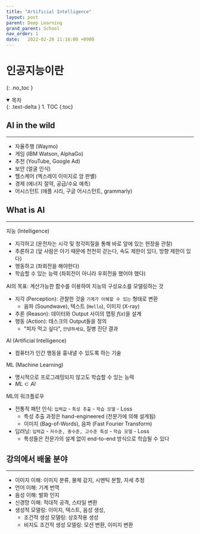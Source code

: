 ```yaml
---
title: "Artificial Intelligence"
layout: post
parent: Deep Learning
grand_parent: School
nav_order: 1
date:   2022-02-26 11:16:00 +0900
---
```

# 인공지능이란
{: .no_toc }

<details open markdown="block">
  <summary>
    목차
  </summary>
  {: .text-delta }
1. TOC
{:toc}
</details>

## AI in the wild
---
- 자율주행 (Waymo)
- 게임 (IBM Watson, AlphaGo)
- 추천 (YouTube, Google Ad)
- 보안 (얼굴 인식)
- 헬스케어 (엑스레이 이미지로 암 판별)
- 경제 (에너지 절약, 공급/수요 예측)
- 어시스턴트 (애플 시리, 구글 어시스턴트, grammarly)

## What is AI
---
지능 (Intelligence)
- 지각하고 (운전자는 시각 및 청각피질을 통해 바로 앞에 있는 현장을 관찰)
- 추론하고 (앞 사람은 아기 때문에 천천히 걷는다, 속도 제한이 있다, 방향 제한이 있다)
- 행동하고 (좌회전을 해야한다)
- 학습할 수 있는 능력 (좌회전이 아니라 우회전을 했어야 했다)

AI의 목표: 계산가능한 함수를 이용하여 지능의 구성요소를 모델링하는 것
- 지각 (Perception): 관찰한 것을 `기계가 이해할 수 있는` 형태로 변환
    - 음파 (Soundwave), 텍스트 (`Hello`), 이미지 (X-ray)
- 추론 (Reason): 데이터와 Output 사이의 맵핑 $f(x)$을 설계
- 행동 (Action): 태스크의 Output들을 정의
    - "피자 먹고 싶다", `안녕하세요`, 질병 진단 결과

AI (Artificial Intelligence)
- 컴퓨터가 인간 행동을 흉내낼 수 있도록 하는 기술

ML (Machine Learning)
- 명시적으로 프로그래밍되지 않고도 학습할 수 있는 능력
- $ML\subset AI$

ML의 워크플로우
- 전통적 패턴 인식: `입력값` - `특성 추출` - `학습 모델` - Loss
    - 특성 추출 과정은 hand-engineered (전문가에 의해 설계됨)
    - 이미지 (Bag-of-Words), 음파 (Fast Fourier Transform)
- 딥러닝: `입력값` - `저수준, 중수준, 고수준 특성` - `학습 모델` - Loss
    - 특성들은 전문가의 설계 없이 end-to-end 방식으로 학습될 수 있다

## 강의에서 배울 분야
---
- 이미지 이해: 이미지 분류, 물체 감지, 시멘틱 분할, 자세 추정
- 언어 이해: 기계 번역
- 음성 이해: 발화 인지
- 신경망 이해: 적대적 공격, 스타일 변환
- 생성적 모델링: 이미지, 텍스트, 음성 생성, 
    - 조건적 생성 모델링: 상호작용 생성
    - 비지도 조건적 생성 모델링: 모션 변환, 이미지 변환

